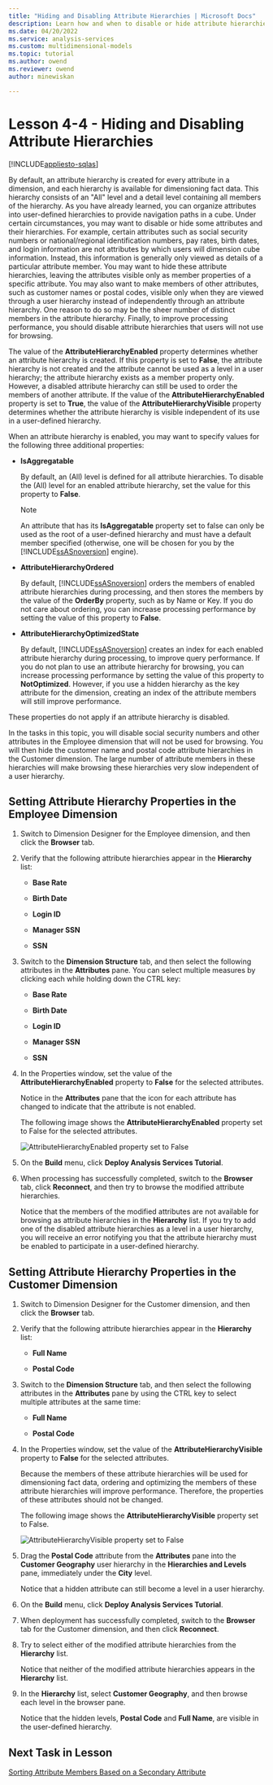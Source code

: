 ```yaml
---
title: "Hiding and Disabling Attribute Hierarchies | Microsoft Docs"
description: Learn how and when to disable or hide attribute hierarchies for an Analysis Services project.
ms.date: 04/20/2022
ms.service: analysis-services
ms.custom: multidimensional-models
ms.topic: tutorial
ms.author: owend
ms.reviewer: owend
author: minewiskan

---
```

# Lesson 4-4 - Hiding and Disabling Attribute Hierarchies
[!INCLUDE[appliesto-sqlas](../includes/appliesto-sqlas.md)]

By default, an attribute hierarchy is created for every attribute in a dimension, and each hierarchy is available for dimensioning fact data. This hierarchy consists of an "All" level and a detail level containing all members of the hierarchy. As you have already learned, you can organize attributes into user-defined hierarchies to provide navigation paths in a cube. Under certain circumstances, you may want to disable or hide some attributes and their hierarchies. For example, certain attributes such as social security numbers or national/regional identification numbers, pay rates, birth dates, and login information are not attributes by which users will dimension cube information. Instead, this information is generally only viewed as details of a particular attribute member. You may want to hide these attribute hierarchies, leaving the attributes visible only as member properties of a specific attribute. You may also want to make members of other attributes, such as customer names or postal codes, visible only when they are viewed through a user hierarchy instead of independently through an attribute hierarchy. One reason to do so may be the sheer number of distinct members in the attribute hierarchy. Finally, to improve processing performance, you should disable attribute hierarchies that users will not use for browsing.  
  
The value of the **AttributeHierarchyEnabled** property determines whether an attribute hierarchy is created. If this property is set to **False**, the attribute hierarchy is not created and the attribute cannot be used as a level in a user hierarchy; the attribute hierarchy exists as a member property only. However, a disabled attribute hierarchy can still be used to order the members of another attribute. If the value of the **AttributeHierarchyEnabled** property is set to **True**, the value of the **AttributeHierarchyVisible** property determines whether the attribute hierarchy is visible independent of its use in a user-defined hierarchy.  
  
When an attribute hierarchy is enabled, you may want to specify values for the following three additional properties:  
  
-   **IsAggregatable**  
  
    By default, an (All) level is defined for all attribute hierarchies. To disable the (All) level for an enabled attribute hierarchy, set the value for this property to **False**.  
  
    > [!NOTE]  
    > An attribute that has its **IsAggregatable** property set to false can only be used as the root of a user-defined hierarchy and must have a default member specified (otherwise, one will be chosen for you by the [!INCLUDE[ssASnoversion](../includes/ssasnoversion-md.md)] engine).  
  
-   **AttributeHierarchyOrdered**  
  
    By default, [!INCLUDE[ssASnoversion](../includes/ssasnoversion-md.md)] orders the members of enabled attribute hierarchies during processing, and then stores the members by the value of the **OrderBy** property, such as by Name or Key. If you do not care about ordering, you can increase processing performance by setting the value of this property to **False**.  
  
-   **AttributeHierarchyOptimizedState**  
  
    By default, [!INCLUDE[ssASnoversion](../includes/ssasnoversion-md.md)] creates an index for each enabled attribute hierarchy during processing, to improve query performance. If you do not plan to use an attribute hierarchy for browsing, you can increase processing performance by setting the value of this property to **NotOptimized**. However, if you use a hidden hierarchy as the key attribute for the dimension, creating an index of the attribute members will still improve performance.  
  
These properties do not apply if an attribute hierarchy is disabled.  
  
In the tasks in this topic, you will disable social security numbers and other attributes in the Employee dimension that will not be used for browsing. You will then hide the customer name and postal code attribute hierarchies in the Customer dimension. The large number of attribute members in these hierarchies will make browsing these hierarchies very slow independent of a user hierarchy.  
  
## Setting Attribute Hierarchy Properties in the Employee Dimension  
  
1.  Switch to Dimension Designer for the Employee dimension, and then click the **Browser** tab.  
  
2.  Verify that the following attribute hierarchies appear in the **Hierarchy** list:  
  
    -   **Base Rate**  
  
    -   **Birth Date**  
  
    -   **Login ID**  
  
    -   **Manager SSN**  
  
    -   **SSN**  
  
3.  Switch to the **Dimension Structure** tab, and then select the following attributes in the **Attributes** pane. You can select multiple measures by clicking each while holding down the CTRL key:  
  
    -   **Base Rate**  
  
    -   **Birth Date**  
  
    -   **Login ID**  
  
    -   **Manager SSN**  
  
    -   **SSN**  
  
4.  In the Properties window, set the value of the **AttributeHierarchyEnabled** property to **False** for the selected attributes.  
  
    Notice in the **Attributes** pane that the icon for each attribute has changed to indicate that the attribute is not enabled.  
  
    The following image shows the **AttributeHierarchyEnabled** property set to False for the selected attributes.  
  
    ![AttributeHierarchyEnabled property set to False](../media/l4-hierarchyenabled-1.png "AttributeHierarchyEnabled property set to False")  
  
5.  On the **Build** menu, click **Deploy Analysis Services Tutorial**.  
  
6.  When processing has successfully completed, switch to the **Browser** tab, click **Reconnect**, and then try to browse the modified attribute hierarchies.  
  
    Notice that the members of the modified attributes are not available for browsing as attribute hierarchies in the **Hierarchy** list. If you try to add one of the disabled attribute hierarchies as a level in a user hierarchy, you will receive an error notifying you that the attribute hierarchy must be enabled to participate in a user-defined hierarchy.  
  
## Setting Attribute Hierarchy Properties in the Customer Dimension  
  
1.  Switch to Dimension Designer for the Customer dimension, and then click the **Browser** tab.  
  
2.  Verify that the following attribute hierarchies appear in the **Hierarchy** list:  
  
    -   **Full Name**  
  
    -   **Postal Code**  
  
3.  Switch to the **Dimension Structure** tab, and then select the following attributes in the **Attributes** pane by using the CTRL key to select multiple attributes at the same time:  
  
    -   **Full Name**  
  
    -   **Postal Code**  
  
4.  In the Properties window, set the value of the **AttributeHierarchyVisible** property to **False** for the selected attributes.  
  
    Because the members of these attribute hierarchies will be used for dimensioning fact data, ordering and optimizing the members of these attribute hierarchies will improve performance. Therefore, the properties of these attributes should not be changed.  
  
    The following image shows the **AttributeHierarchyVisible** property set to False.  
  
    ![AttributeHierarchyVisible property set to False](../media/l4-hierarchyvisible-1.png "AttributeHierarchyVisible property set to False")  
  
5.  Drag the **Postal Code** attribute from the **Attributes** pane into the **Customer Geography** user hierarchy in the **Hierarchies and Levels** pane, immediately under the **City** level.  
  
    Notice that a hidden attribute can still become a level in a user hierarchy.  
  
6.  On the **Build** menu, click **Deploy Analysis Services Tutorial**.  
  
7.  When deployment has successfully completed, switch to the **Browser** tab for the Customer dimension, and then click **Reconnect**.  
  
8.  Try to select either of the modified attribute hierarchies from the **Hierarchy** list.  
  
    Notice that neither of the modified attribute hierarchies appears in the **Hierarchy** list.  
  
9. In the **Hierarchy** list, select **Customer Geography**, and then browse each level in the browser pane.  
  
    Notice that the hidden levels, **Postal Code** and **Full Name**, are visible in the user-defined hierarchy.  
  
## Next Task in Lesson  
[Sorting Attribute Members Based on a Secondary Attribute](lesson-4-5-sorting-attribute-members-based-on-a-secondary-attribute.md)  
  
  
  
